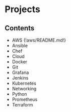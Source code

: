 # Projects

## Contents
<!-- - <a href="https://github.com/ella-adeka/DOPH/tree/main/topics/aws">AWS</a> -->
- AWS {!aws/README.md!}
- Ansible 
- Chef
- Cloud
- Docker
- Git
- Grafana
- Jenkins
- Kubernetes
- Networking
- Python
- Prometheus
- Terraform